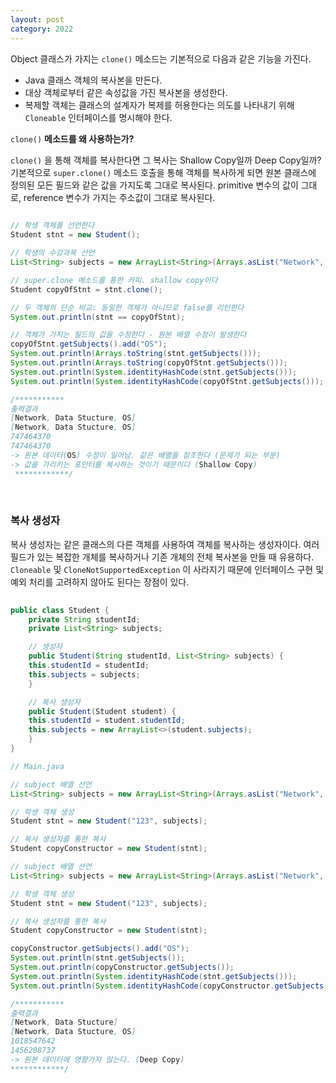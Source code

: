 ```yaml
---
layout: post
category: 2022
---
```


Object 클래스가 가지는 `clone()` 메소드는 기본적으로 다음과 같은 기능을 가진다.

- Java 클래스 객체의 복사본을 만든다.
- 대상 객체로부터 같은 속성값을 가진 복사본을 생성한다.
- 복제할 객체는 클래스의 설계자가 복제를 허용한다는 의도를 나타내기 위해 `Cloneable` 인터페이스를 명시해야 한다.

`clone()` **메소드를 왜 사용하는가?**

`clone()` 을 통해 객체를 복사한다면 그 복사는 Shallow Copy일까 Deep Copy일까? 기본적으로 `super.clone()` 메소드 호출을 통해 객체를 복사하게 되면 원본 클래스에 정의된 모든 필드와 같은 값을 가지도록 그대로 복사된다.  primitive 변수의 값이 그대로, reference 변수가 가지는 주소값이 그대로 복사된다. 

```java
	
// 학생 객체를 선언한다
Student stnt = new Student();

// 학생의 수강과목 선언
List<String> subjects = new ArrayList<String>(Arrays.asList("Network", "Data Stucture"));

// super.clone 메소드를 통한 카피. shallow copy이다
Student copyOfStnt = stnt.clone();

// 두 객체의 단순 비교: 동일한 객체가 아니므로 false를 리턴한다
System.out.println(stnt == copyOfStnt);

// 객체가 가지는 필드의 값을 수정한다 - 원본 배열 수정이 발생한다 
copyOfStnt.getSubjects().add("OS");
System.out.println(Arrays.toString(stnt.getSubjects()));
System.out.println(Arrays.toString(copyOfStnt.getSubjects()));
System.out.println(System.identityHashCode(stnt.getSubjects()));
System.out.println(System.identityHashCode(copyOfStnt.getSubjects()));

/***********
출력결과
[Network, Data Stucture, OS]
[Network, Data Stucture, OS]
747464370
747464370
-> 원본 데이터(OS) 수정이 일어남. 같은 배열을 참조한다 (문제가 되는 부분)
-> 값을 가리키는 포인터를 복사하는 것이기 때문이다 (Shallow Copy)
 ************/

```

<br/>

### 복사 생성자

복사 생성자는 같은 클래스의 다른 객체를 사용하여 객체를 복사하는 생성자이다. 여러 필드가 있는 복잡한 개체를 복사하거나 기존 개체의 전체 복사본을 만들 때 유용하다. `Cloneable` 및 `CloneNotSupportedException` 이 사라지기 때문에 인터페이스 구현 및 예외 처리를 고려하지 않아도 된다는 장점이 있다.

```java
	
public class Student {
    private String studentId;
    private List<String> subjects;

    // 생성자
    public Student(String studentId, List<String> subjects) {
    this.studentId = studentId;
    this.subjects = subjects;
    }

    // 복사 생성자
    public Student(Student student) {
    this.studentId = student.studentId;
    this.subjects = new ArrayList<>(student.subjects);
    }
}
```

```java
// Main.java

// subject 배열 선언
List<String> subjects = new ArrayList<String>(Arrays.asList("Network", "Data Stucture"));

// 학생 객체 생성
Student stnt = new Student("123", subjects);

// 복사 생성자를 통한 복사
Student copyConstructor = new Student(stnt);

// subject 배열 선언
List<String> subjects = new ArrayList<String>(Arrays.asList("Network", "Data Stucture"));

// 학생 객체 생성
Student stnt = new Student("123", subjects);

// 복사 생성자를 통한 복사
Student copyConstructor = new Student(stnt);

copyConstructor.getSubjects().add("OS");
System.out.println(stnt.getSubjects());
System.out.println(copyConstructor.getSubjects());
System.out.println(System.identityHashCode(stnt.getSubjects()));
System.out.println(System.identityHashCode(copyConstructor.getSubjects()));

/***********
출력결과
[Network, Data Stucture]
[Network, Data Stucture, OS]
1018547642
1456208737
-> 원본 데이터에 영향가지 않는다. (Deep Copy) 
************/
```
